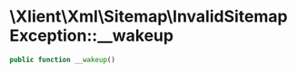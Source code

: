 # \\Xlient\\Xml\\Sitemap\\InvalidSitemapException::\_\_wakeup

```php
public function __wakeup()
```